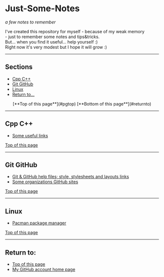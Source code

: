 # <a name="pgtop">Just-Some-Notes</a>

_a few notes to remember_

I've created this repository for myself - because of my weak memory
<br>- just to remember some notes and tips&tricks.
<br>But... when you find it useful... help yourself :)
<br>Right now it's very modest but I hope it will grow :)

---

## Sections

- [Cpp C++](#cpp)
- [Git GitHub](#git-github)
- [Linux](#linux)
- [Return to...](#returnto)

<center>[**Top of this page**](#pgtop) [**Bottom of this page**](#returnto)</center>

---

## <a name="cpp">Cpp C++</a>

- [Some useful links](./Cpp%20C%2B%2B/useful-links.md#pgtop)

[Top of this page](#pgtop)

---

## <a name="git-github">Git GitHub</a>

- [Git & GitHub help files; style, stylesheets and layouts links](./Git%20GitHub/help-styles.md#pgtop)
- [Some organizations GitHub sites](./Git%20GitHub/organizations.md#pgtop)

[Top of this page](#pgtop)

---

## <a name="linux">Linux</a>

- [Pacman package manager](./linux/pacman.md#pgtop)

[Top of this page](#pgtop)

---

## <a name="returnto">Return to:</a>

- [Top of this page](#pgtop)
- [My GitHub account home page](https://github.com/ktprezes)
